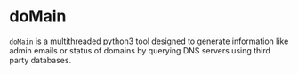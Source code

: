# doMain
`doMain` is a multithreaded python3 tool designed to generate information like admin emails or status of domains by querying DNS servers using third party databases.
